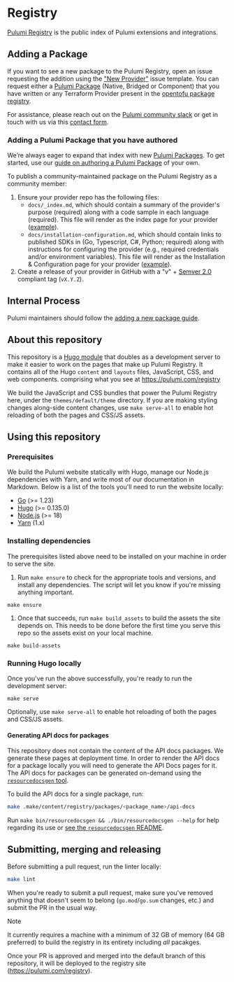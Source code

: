 # Registry

[Pulumi Registry](https://pulumi.com/registry) is the public index of Pulumi extensions and integrations.

## Adding a Package

If you want to see a new package to the Pulumi Registry, open an issue requesting the addition using the ["New Provider"](https://github.com/pulumi/registry/issues/new?template=new-provider.yml) issue template. You can request either a [Pulumi Package](https://www.pulumi.com/docs/guides/pulumi-packages/) (Native, Bridged or Component) that you have written or any Terraform Provider present in the [opentofu package registry](https://search.opentofu.org).

For assistance, please reach out on the [Pulumi community slack](https://slack.pulumi.com/) or get in touch with us via this [contact form](https://pulumi.com/contact/?form=registry).

### Adding a Pulumi Package that you have authored

We’re always eager to expand that index with new [Pulumi Packages](https://www.pulumi.com/docs/guides/pulumi-packages/). To get started, use our [guide on authoring a Pulumi Package](https://www.pulumi.com/docs/guides/pulumi-packages/how-to-author/) of your own.

To publish a community-maintained package on the Pulumi Registry as a community member:

1. Ensure your provider repo has the following files:
    * `docs/_index.md`, which should contain a summary of the provider's purpose (required) along with a code sample in each language (required). This file will render as the index page for your provider ([example](https://www.pulumi.com/registry/packages/aiven/)).
    * `docs/installation-configuration.md`, which should contain links to published SDKs in (Go, Typescript, C#, Python; required) along with instructions for configuring the provider (e.g., required credentials and/or environment variables). This file will render as the Installation & Configuration page for your provider ([example](https://www.pulumi.com/registry/packages/aiven/installation-configuration/)).
1. Create a release of your provider in GitHub with a "v" + [Semver 2.0](https://semver.org) compliant tag (`vX.Y.Z`).

## Internal Process

Pulumi maintainers should follow the [adding a new package guide](./docs/adding-a-new-package.md).

## About this repository

This repository is a [Hugo module](https://gohugo.io/hugo-modules/) that doubles as a development server to make it easier to work on the pages that make up Pulumi Registry. It contains all of the Hugo `content` and `layouts` files, JavaScript, CSS, and web components. comprising what you see at <https://pulumi.com/registry>

We build the JavaScript and CSS bundles that power the Pulumi Registry here, under the `themes/default/theme` directory. If you are making styling changes along-side content changes, use `make serve-all` to enable hot reloading of both the pages and CSS/JS assets.

## Using this repository

### Prerequisites

We build the Pulumi website statically with Hugo, manage our Node.js dependencies with Yarn, and write most of our documentation in Markdown. Below is a list of the tools you'll need to run the website locally:

* [Go](https://golang.org/) (>= 1.23)
* [Hugo](https://gohugo.io) (>= 0.135.0)
* [Node.js](https://nodejs.org/en/) (>= 18)
* [Yarn](https://classic.yarnpkg.com/en/) (1.x)

### Installing dependencies

The prerequisites listed above need to be installed on your machine in order to serve the site.

1. Run `make ensure` to check for the appropriate tools and versions, and install any dependencies. The script will let you know if you're missing anything important.
  
 ```
 make ensure
 ```

1. Once that succeeds, run `make build_assets` to build the assets the site depends on. This needs to be done before the first time you serve this repo so the assets exist on your local machine.

 ```
 make build-assets
 ```

### Running Hugo locally

Once you've run the above successfully, you're ready to run the development server:

```
make serve
```

Optionally, use `make serve-all` to enable hot reloading of both the pages and CSS/JS assets.

#### Generating API docs for packages

This repository does not contain the content of the API docs packages. We generate these pages at deployment time. In order to render the API docs for a package locally you will need to generate the API Docs pages for it. The API docs for packages can be generated on-demand using the [`resourcedocsgen` tool](tools/resourcedocsgen/README.md).

To build the API docs for a single package, run:

``` bash
make .make/content/registry/packages/<package_name>/api-docs
```

Run `make bin/resourcedocsgen && ./bin/resourcedocsgen --help` for help regarding its use or [see the `resourcedocsgen` README](tools/resourcedocsgen/README.md).

## Submitting, merging and releasing

Before submitting a pull request, run the linter locally:

```bash
make lint
```

When you're ready to submit a pull request, make sure you've removed anything that doesn't seem to belong (`go.mod`/`go.sum` changes, etc.) and submit the PR in the usual way.

> [!NOTE]
> It currently requires a machine with a minimum of 32 GB of memory (64 GB preferred) to build the registry in its entirety including *all* pacakges.

Once your PR is approved and merged into the default branch of this repository, it will be deployed to the registry site (<https://pulumi.com/registry>).
